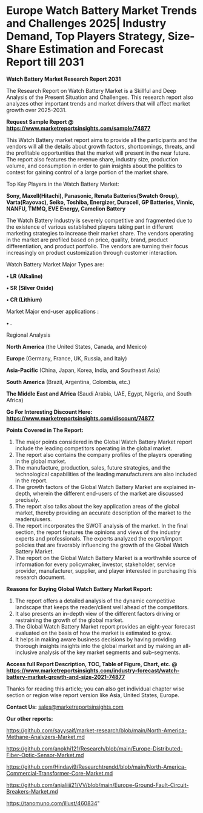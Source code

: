  # Europe Watch Battery Market Trends and Challenges 2025| Industry Demand, Top Players Strategy, Size-Share Estimation and Forecast Report till 2031

<strong>Watch Battery Market Research Report 2031</strong>

The Research Report on Watch Battery Market is a Skillful and Deep Analysis of the Present Situation and Challenges. This research report also analyzes other important trends and market drivers that will affect market growth over 2025-2031.

<strong>Request Sample Report @ <a href=https://www.marketreportsinsights.com/sample/74877>https://www.marketreportsinsights.com/sample/74877</a></strong>

This Watch Battery market report aims to provide all the participants and the vendors will all the details about growth factors, shortcomings, threats, and the profitable opportunities that the market will present in the near future. The report also features the revenue share, industry size, production volume, and consumption in order to gain insights about the politics to contest for gaining control of a large portion of the market share.

Top Key Players in the Watch Battery Market:

<strong>Sony, Maxell(Hitachi), Panasonic, Renata Batteries(Swatch Group), Varta(Rayovac), Seiko, Toshiba, Energizer, Duracell, GP Batteries, Vinnic, NANFU, TMMQ, EVE Energy, Camelion Battery</strong>

The Watch Battery Industry is severely competitive and fragmented due to the existence of various established players taking part in different marketing strategies to increase their market share. The vendors operating in the market are profiled based on price, quality, brand, product differentiation, and product portfolio. The vendors are turning their focus increasingly on product customization through customer interaction.

Watch Battery Market Major Types are:

<strong>• LR (Alkaline)

• SR (Silver Oxide)

• CR (Lithium)</strong>

Market Major end-user applications :

<strong>• .</strong>

Regional Analysis

</u><strong><b>North America</b></strong> (the United States, Canada, and Mexico)

<strong><b>Europe </b></strong>(Germany, France, UK, Russia, and Italy)

<strong><b>Asia-Pacific</b></strong> (China, Japan, Korea, India, and Southeast Asia)

<strong><b>South America</b></strong> (Brazil, Argentina, Colombia, etc.)

<strong><b>The Middle East and Africa</b></strong> (Saudi Arabia, UAE, Egypt, Nigeria, and South Africa)

<strong>Go For Interesting Discount Here: <a href=https://www.marketreportsinsights.com/discount/74877>https://www.marketreportsinsights.com/discount/74877</a></strong>

<strong>Points Covered in The Report:</strong>
<ol>
  <li>The major points considered in the Global Watch Battery Market report include the leading competitors operating in the global market.</li>
  <li>The report also contains the company profiles of the players operating in the global market.</li>
  <li>The manufacture, production, sales, future strategies, and the technological capabilities of the leading manufacturers are also included in the report.</li>
  <li>The growth factors of the Global Watch Battery Market are explained in-depth, wherein the different end-users of the market are discussed precisely.</li>
  <li>The report also talks about the key application areas of the global market, thereby providing an accurate description of the market to the readers/users.</li>
  <li>The report incorporates the SWOT analysis of the market. In the final section, the report features the opinions and views of the industry experts and professionals. The experts analyzed the export/import policies that are favorably influencing the growth of the Global Watch Battery Market.</li>
  <li>The report on the Global Watch Battery Market is a worthwhile source of information for every policymaker, investor, stakeholder, service provider, manufacturer, supplier, and player interested in purchasing this research document.</li>
</ol>
<strong>Reasons for Buying Global Watch Battery Market Report:</strong>

<ol>
  <li>The report offers a detailed analysis of the dynamic competitive landscape that keeps the reader/client well ahead of the competitors.</li>
  <li>It also presents an in-depth view of the different factors driving or restraining the growth of the global market.</li>
  <li>The Global Watch Battery Market report provides an eight-year forecast evaluated on the basis of how the market is estimated to grow.</li>
  <li>It helps in making aware business decisions by having providing thorough insights insights into the global market and by making an all-inclusive analysis of the key market segments and sub-segments.</li>
</ol>
<strong>Access full Report Description, TOC, Table of Figure, Chart, etc. @ <a href=https://www.marketreportsinsights.com/industry-forecast/watch-battery-market-growth-and-size-2021-74877>https://www.marketreportsinsights.com/industry-forecast/watch-battery-market-growth-and-size-2021-74877</a></strong>


Thanks for reading this article; you can also get individual chapter wise section or region wise report version like Asia, United States, Europe.

<strong>Contact Us:</strong>
sales@marketreportsinsights.com

<strong>Our other reports:</strong>

<a href=https://github.com/sayysaif/market-research/blob/main/North-America-Methane-Analyzers-Market.md>https://github.com/sayysaif/market-research/blob/main/North-America-Methane-Analyzers-Market.md</a>

<a href=https://github.com/anokhi121/Research/blob/main/Europe-Distributed-Fiber-Optic-Sensor-Market.md>https://github.com/anokhi121/Research/blob/main/Europe-Distributed-Fiber-Optic-Sensor-Market.md</a>

<a href=https://github.com/Hindavi9/Researchtrendd/blob/main/North-America-Commercial-Transformer-Core-Market.md>https://github.com/Hindavi9/Researchtrendd/blob/main/North-America-Commercial-Transformer-Core-Market.md</a>

<a href=https://github.com/anjaliiii21/VV/blob/main/Europe-Ground-Fault-Circuit-Breakers-Market.md>https://github.com/anjaliiii21/VV/blob/main/Europe-Ground-Fault-Circuit-Breakers-Market.md</a>

<a href=https://tanomuno.com/illust/460834>https://tanomuno.com/illust/460834</a>"
